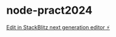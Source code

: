 # node-pract2024

[Edit in StackBlitz next generation editor ⚡️](https://stackblitz.com/~/github.com/githubala/node-pract2024)